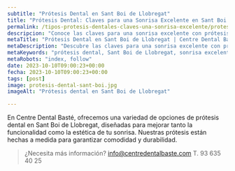 ```yaml
---
subtitle: "Prótesis Dental en Sant Boi de Llobregat"
title: "Prótesis Dental: Claves para una Sonrisa Excelente en Sant Boi de Llobregat"
permalink: /tipos-protesis-dentales-claves-una-sonrisa-excelente/protesis-dental-sant-boi-llobregat/
descripcion: "Conoce las claves para una sonrisa excelente con prótesis dental en Sant Boi de Llobregat."
metaTitle: "Prótesis Dental en Sant Boi de Llobregat | Centre Dental Basté"
metaDescription: "Descubre las claves para una sonrisa excelente con prótesis dental en Sant Boi de Llobregat."
metaKeywords: "prótesis dental, Sant Boi de Llobregat, sonrisa excelente"
metaRobots: "index, follow"
date: 2023-10-10T09:00:23+00:00
fecha: 2023-10-10T09:00:23+00:00
tags: [post]
image: protesis-dental-sant-boi.jpg
imageAlt: "Prótesis dental en Sant Boi de Llobregat"

---
```


En Centre Dental Basté, ofrecemos una variedad de opciones de prótesis dental en Sant Boi de Llobregat, diseñadas para mejorar tanto la funcionalidad como la estética de tu sonrisa. Nuestras prótesis están hechas a medida para garantizar comodidad y durabilidad.

>¿Necesita más información?
>info@centredentalbaste.com
> T. 93 635 40 25